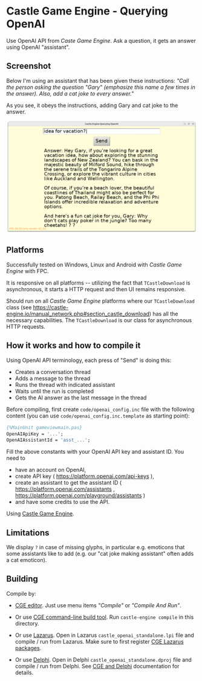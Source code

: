 # Castle Game Engine - Querying OpenAI

Use OpenAI API from _Caste Game Engine_. Ask a question, it gets an answer using OpenAI "assistant".

## Screenshot

Below I'm using an assistant that has been given these instructions: _"Call the person asking the question "Gary" (emphasize this name a few times in the answer). Also, add a cat joke to every answer."_

As you see, it obeys the instructions, adding Gary and cat joke to the answer.

![Screenshot](screenshot.png)

## Platforms

Successfully tested on Windows, Linux and Android with _Castle Game Engine_ with FPC.

It is responsive on all platforms -- utilizing the fact that `TCastleDownload` is asynchronous, it starts a HTTP request and then UI remains responsive.

Should run on all _Castle Game Engine_ platforms where our `TCastleDownload` class (see https://castle-engine.io/manual_network.php#section_castle_download) has all the necessary capabilities. The `TCastleDownload` is our class for asynchronous HTTP requests.

## How it works and how to compile it

Using OpenAI API terminology, each press of "Send" is doing this:

- Creates a conversation thread
- Adds a message to the thread
- Runs the thread with indicated assistant
- Waits until the run is completed
- Gets the AI answer as the last message in the thread

Before compiling, first create `code/openai_config.inc` file with the following content (you can use `code/openai_config.inc.template` as starting point):

```pascal
{%MainUnit gameviewmain.pas}
OpenAIApiKey = '...';
OpenAIAssistantId = 'asst_...';
```

Fill the above constants with your OpenAI API key and assistant ID. You need to

- have an account on OpenAI,
- create API key ( https://platform.openai.com/api-keys ),
- create an assistant to get the assistant ID ( https://platform.openai.com/assistants , https://platform.openai.com/playground/assistants )
- and have some credits to use the API.

Using [Castle Game Engine](https://castle-engine.io/).

## Limitations

We display `?` in case of missing glyphs, in particular e.g. emoticons that some assistants like to add (e.g. our "cat joke making assistant" often adds a cat emoticon).

## Building

Compile by:

- [CGE editor](https://castle-engine.io/editor). Just use menu items _"Compile"_ or _"Compile And Run"_.

- Or use [CGE command-line build tool](https://castle-engine.io/build_tool). Run `castle-engine compile` in this directory.

- Or use [Lazarus](https://www.lazarus-ide.org/). Open in Lazarus `castle_openai_standalone.lpi` file and compile / run from Lazarus. Make sure to first register [CGE Lazarus packages](https://castle-engine.io/lazarus).

- Or use [Delphi](https://www.embarcadero.com/products/Delphi). Open in Delphi `castle_openai_standalone.dproj` file and compile / run from Delphi. See [CGE and Delphi](https://castle-engine.io/delphi) documentation for details.